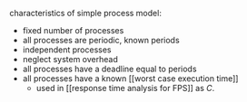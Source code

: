 characteristics of simple process model:
- fixed number of processes
- all processes are periodic, known periods
- independent processes
- neglect system overhead
- all processes have a deadline equal to periods
- all processes have a known [[worst case execution time]]
	- used in [[response time analysis for FPS]] as $C$. 

